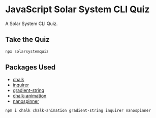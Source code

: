 # JavaScript Solar System CLI Quiz

A Solar System CLI Quiz.

## Take the Quiz

```sh
npx solarsystemquiz
```

## Packages Used

- [chalk](https://github.com/chalk/chalk)
- [inquirer](https://github.com/SBoudrias/Inquirer.js)
- [gradient-string](https://github.com/bokub/gradient-string)
- [chalk-animation](https://github.com/bokub/chalk-animation)
- [nanospinner](https://github.com/usmanyunusov/nanospinner)

```sh
npm i chalk chalk-animation gradient-string inquirer nanospinner
```
